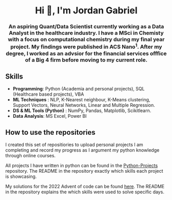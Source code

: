 <h1 align="center">Hi 👋, I'm Jordan Gabriel</h1>

<h3 align="center">
An aspiring Quant/Data Scientist currently working as a Data Analyst in the healthcare industry.
I have a MSci in Chemisty with a focus on computational chemistry during my final year project. My findings were published in ACS Nano<sup>1</sup>.
After my degree, I worked as an advsior for the financial services offfice of a Big 4 firm before moving to my current role.
</h3>

<h2>
Skills
</h2>

- **Programming**: Python (Academia and personal projects), SQL (Healthcare based projects), VBA
- **ML Techniques** : NLP, K-Nearest neighbour, K-Means clustering, Support Vectors, Neural Networks, Linear and Multiple Regression.
- **DS & ML Tools (Python)** : NumPy, Pandas, Matplotlib, Scikitlearn.
- **Data Analysis**: MS Excel, Power BI

<h2>
How to use the repositories
</h2>
 
I created this set of repositiories to upload personal projects I am completing and record my progress as I argument my python knowledge through online courses.

All projects I have written in python can be found in the [Python-Projects](https://github.com/jaigab/Python-Projects) repository. The README in the repository exactly which skills each project is showcasing.

My solutions for the 2022 Advent of code can be found [here](https://github.com/jaigab/Advent_Of_Code_2022). The README in the repository explains the which skills were used to solve specific days.

<!--
**jaigab/jaigab** is a ✨ _special_ ✨ repository because its `README.md` (this file) appears on your GitHub profile.

Here are some ideas to get you started:

- 🔭 I’m currently working on ...
- 🌱 I’m currently learning ...
- 👯 I’m looking to collaborate on ...
- 🤔 I’m looking for help with ...
- 💬 Ask me about ...
- 📫 How to reach me: ...
- 😄 Pronouns: ...
- ⚡ Fun fact: ...
-->

